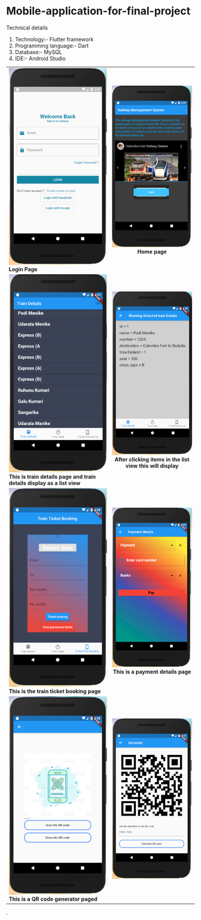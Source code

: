 # Mobile-application-for-final-project

Technical details

1. Technology:- Flutter framework
2. Programming language:- Dart
3. Database:- MySQL
4. IDE:- Android Studio


|   |     |
| ------------- |:-------------:| 
| <img src="FronentImages/loginpage.PNG"><br><b>Login Page</b>| <img src="FronentImages/homepage.PNG"><br><b>Home page</b>| 
|<img src="FronentImages/traindetails.PNG"><br><b>This is train details page and train details display as a list view</b> |<img src="FronentImages/selectedTraindetails.PNG"><br><b>After clicking items in the list view this will display</b>| | <img src="FronentImages/timetable.PNG"><br><b>This is the time table details page and time table After click item in the time table page, each Display as a card.Record display in this page.</b>|<img src="FronentImages/selectedTimetableDetails.PNG">|
| <img src="FronentImages/ticketbooking.PNG"> <br><b>This is the train ticket booking page</b> |<img src="FronentImages/paymentdetails.PNG"> <br><b>  This is a payment details page</b>|
|<img src="FronentImages/QRcodegenerator.PNG"> <br><b>This is a QR code generator paged</b> |<img src="FronentImages/generateQRcode.PNG"> |


	
		

	





















.        





	






















       
       
       
       
       
       	




















                                       







	





















